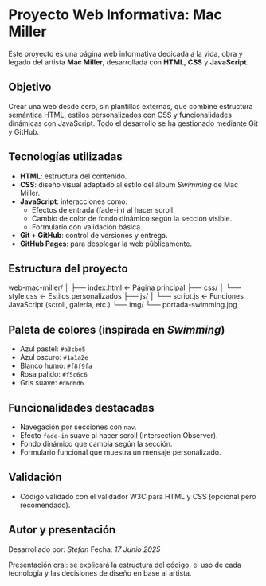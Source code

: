 # Proyecto Web Informativa: Mac Miller

Este proyecto es una página web informativa dedicada a la vida, obra y legado del artista **Mac Miller**, desarrollada con **HTML**, **CSS** y **JavaScript**.

## Objetivo

Crear una web desde cero, sin plantillas externas, que combine estructura semántica HTML, estilos personalizados con CSS y funcionalidades dinámicas con JavaScript. Todo el desarrollo se ha gestionado mediante Git y GitHub.

## Tecnologías utilizadas

- **HTML**: estructura del contenido.
- **CSS**: diseño visual adaptado al estilo del álbum *Swimming* de Mac Miller.
- **JavaScript**: interacciones como:
  - Efectos de entrada (fade-in) al hacer scroll.
  - Cambio de color de fondo dinámico según la sección visible.
  - Formulario con validación básica.
- **Git + GitHub**: control de versiones y entrega.
- **GitHub Pages**: para desplegar la web públicamente.

## Estructura del proyecto

web-mac-miller/
│
├── index.html ← Página principal
├── css/
│ └── style.css ← Estilos personalizados
├── js/
│ └── script.js ← Funciones JavaScript (scroll, galería, etc.)
└── img/
  └── portada-swimming.jpg


## Paleta de colores (inspirada en *Swimming*)

- Azul pastel: `#a3cbe5`
- Azul oscuro: `#1a1a2e`
- Blanco humo: `#f8f9fa`
- Rosa pálido: `#f5c6c6`
- Gris suave: `#d6d6d6`

## Funcionalidades destacadas

-  Navegación por secciones con `nav`.
-  Efecto `fade-in` suave al hacer scroll (Intersection Observer).
-  Fondo dinámico que cambia según la sección.
-  Formulario funcional que muestra un mensaje personalizado.

## Validación

- Código validado con el validador W3C para HTML y CSS (opcional pero recomendado).

## Autor y presentación

Desarrollado por: *Stefan* 
Fecha: *17 Junio 2025*

Presentación oral: se explicará la estructura del código, el uso de cada tecnología y las decisiones de diseño en base al artista.
